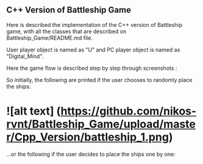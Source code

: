 
## C++ Version of Battleship Game

Here is described the implementation of the C++ version of Battleship game, with all the classes that are described on Battleship_Game/README.md file. 

User player object is named as "U" and PC player object is named as "Digital_Mind". 

Here the game flow is described step by step through screenshots :

So initially, the following are printed if the user chooses to randomly place the ships:

# ![alt text] (https://github.com/nikos-rvnt/Battleship_Game/upload/master/Cpp_Version/battleship_1.png) 

...or the following if the user decides to place the ships one by one:


